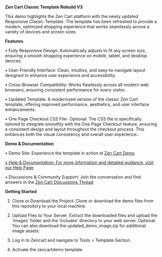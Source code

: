 <strong>Zen Cart Classic Template Rebuild V3</strong>

This demo highlights the Zen Cart platform with the newly updated Responsive Classic Template. The template has been refreshed to provide a modern, optimized shopping experience that works seamlessly across a variety of devices and screen sizes.

<strong>Features</strong>

•	Fully Responsive Design: Automatically adjusts to fit any screen size, ensuring a smooth shopping experience on mobile, tablet, and desktop devices.

•	User-Friendly Interface: Clean, intuitive, and easy-to-navigate layout designed to enhance user experience and accessibility.

•	Cross-Browser Compatibility: Works flawlessly across all modern web browsers, ensuring consistent performance for every visitor.

•	Updated Template: A modernized version of the classic Zen Cart template, offering improved performance, aesthetics, and user interface enhancements.

•  One Page Checkout CSS File- Optional:  The CSS file is specifically tailored to integrate smoothly with the One Page Checkout feature, ensuring a consistent design and layout throughout the checkout process.      This enhances both the visual consistency and overall user experience..


<strong>Demo & Documentation</strong>

•	Demo Site: Experience the template in action at <a href="https://www.zencartdemo.com/">Zen Cart Demo</strong>

•	Help & Documentation: For more information and detailed guidance, visit our <a href="https://docs.zen-cart.com/user/template/responsive_classic_redesign">Help Page</a>

•	Discussions & Community Support: Join the conversation and find answers in the <a href="https://www.zen-cart.com/showthread.php?230683-Responsive-Classic-Redesign-Support-thread">Zen Cart Discussions Thread</a>


<strong>Getting Started</strong>
1.	Clone or Download the Project: Clone or download the demo files from this repository to your local machine.

2.	Upload Files to Your Server: Extract the downloaded files and upload the ‘images’ folder and the ‘includes’ directory to your web server. Optional: You can also download the updated_demo_image.zip for additional image assets.
   
3.	Log in to Zencart and navigate to Tools > Template Section.

4.	Activate the zencartdemo template.

